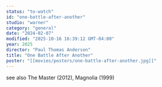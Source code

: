 ```yaml
---
status: "to-watch"
id: "one-battle-after-another"
studio: "warner"
category: "general"
date: "2024-02-07"
modified: "2025-10-16 16:39:12 GMT-04:00"
year: 2025
director: "Paul Thomas Anderson"
title: "One Battle After Another"
poster: "[[movies/posters/one-battle-after-another.jpg]]"
---
```


see also The Master (2012), Magnolia (1999)
